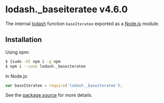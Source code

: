 # lodash._baseiteratee v4.6.0

The internal [lodash](https://lodash.com/) function `baseIteratee` exported as a [Node.js](https://nodejs.org/) module.

## Installation

Using npm:
```bash
$ {sudo -H} npm i -g npm
$ npm i --save lodash._baseiteratee
```

In Node.js:
```js
var baseIteratee = require('lodash._baseiteratee');
```

See the [package source](https://github.com/lodash/lodash/blob/4.6.0-npm-packages/lodash._baseiteratee) for more details.
